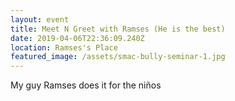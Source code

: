 ```yaml
---
layout: event
title: Meet N Greet with Ramses (He is the best)
date: 2019-04-06T22:36:09.240Z
location: Ramses's Place
featured_image: /assets/smac-bully-seminar-1.jpg
---
```

My guy Ramses does it for the niños
